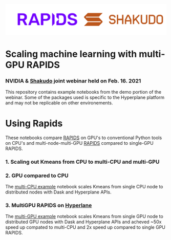 ![](rapids_shakudo.png)

# Scaling machine learning with multi-GPU RAPIDS
### NVIDIA & [Shakudo](https://bit.ly/3FdAeRu) joint webinar held on Feb. 16. 2021
This repository contains example notebooks from the demo portion of the webinar.
Some of the packages used is specific to the Hyperplane platform and may not be replicable on other environements. 

# Using Rapids 

These notebooks compare [RAPIDS](https://rapids.ai) on GPU's to conventional Python tools on CPU's and multi-node-multi-GPU [RAPIDS](https://rapids.ai) compared to single-GPU RAPIDS.

### 1. Scaling out Kmeans from CPU to multi-CPU and multi-GPU 


### 2. GPU compared to CPU

The [multi-CPU example](multiCPU.ipynb) notebook scales Kmeans from single CPU node to distributed nodes with Dask and Hyperplane APIs.

### 3. MultiGPU RAPIDS on [Hyperlane](https://bit.ly/3GWTymp)

The [multi-GPU example](multiCPU.ipynb) notebook scales Kmeans from single GPU node to distributed GPU nodes with Dask and Hyperplane APIs and acheved ~50x speed up compated to multi-CPU and 2x speed up compared to single GPU RAPIDS.